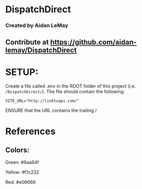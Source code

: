 # DispatchDirect

### Created by Aidan LeMay

## Contribute at https://github.com/aidan-lemay/DispatchDirect

# SETUP:
Create a file called .env in the ROOT folder of this project (i.e. `/DispatchDirect/`). The file should contain the following:
```env
VITE_URL="http://linktoapi.com/"
```
ENSURE that the URL contains the trailing /

# References

## Colors:

Green: #6aa84f

Yellow: #f1c232

Red: #e06666